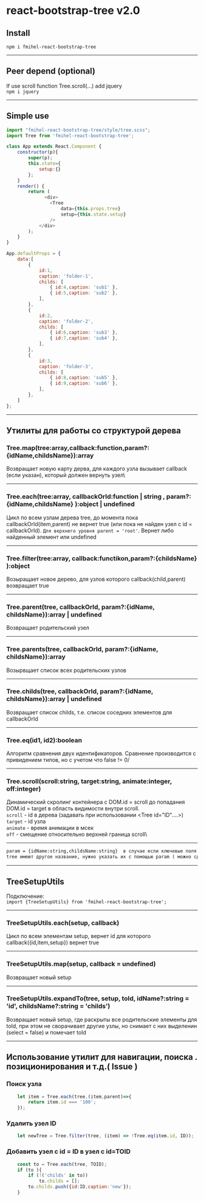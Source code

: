 # react-bootstrap-tree v2.0

## Install
```npm i fmihel-react-bootstrap-tree```

---

## Peer depend (optional)
If use scroll function Tree.scroll(...) add jquery\
```npm i jquery```


---
## Simple use
```js
import "fmihel-react-bootstrap-tree/style/tree.scss";
import Tree from 'fmihel-react-bootstrap-tree';

class App extends React.Component {
    constructor(p){
        super(p);
        this.state={
            setup:{}
        };
    }
    render() {
        return (
              <div>
                <Tree
                    data={this.props.tree}
                    setup={this.state.setup}                    
                />
            </div>
        );
    }
}

App.defaultProps = {
    data:[
        {
            id:1,
            caption: 'folder-1',
            childs: [
                { id:4,caption: 'sub1' },
                { id:5,caption: 'sub2' },
            ],
        },
        {
            id:2,
            caption: 'folder-2',
            childs: [
                { id:6,caption: 'sub3' },
                { id:7,caption: 'sub4' },
            ],
        },
        {
            id:3,
            caption: 'folder-3',
            childs: [
                { id:8,caption: 'sub5' },
                { id:9,caption: 'sub6' },
            ],
        },
    ]
};
``` 

---

## Утилиты для работы со структурой дерева

### Tree.map(tree:array,callback:function,param?:{idName,childsName}):array
Возвращает новую карту дерва, для каждого узла вызывает callback (если указан), который должен вернуть узел\

---
### Tree.each(tree:array, callbackOrId:function | string , param?:{idName,childsName} ):object | undefined
Цикл по всем узлам дерева tree, до момента пока callbackOrId(item,parent) не вернет true (или пока не найден узел с id = callbackOrId). ``Для верхнего уровня parent = 'root'``. Вернет либо найденный элемент или undefined

---
### Tree.filter(tree:array, callback:functikon,param?:{childsName} ):object
Возыращает новое дерево, для узлов которого callback(child,parent) возвращает true

---
### Tree.parent(tree, callbackOrId, param?:{idName, childsName}):array | undefined
Возвращает родительский узел

---
### Tree.parents(tree, callbackOrId, param?:{idName, childsName}):array
Возырвщает список всех родительских узлов

---
### Tree.childs(tree, callbackOrId, param?:{idName, childsName}):array | undefined
Возвращает список childs, т.е. список соседних элементов для callbackOrId

---
### Tree.eq(id1, id2):boolean
Алгоритм сравнения двух идентификаторов. Сравнение производится с привидением типов, но с учетом что false != 0/

 ---
### Tree.scroll(scroll:string, target:string, animate:integer, off:integer)
Динамический скролинг контейнера с DOM.id = scroll до попадания DOM.id = target в область видимости внутри scroll.\
`scroll` - id в дерева (задавать при использовании <Tree id="ID"....>)\
`target` - id узла\
`animate` - время анимации в мсек\
`off` - смещение относительно верхней граница scroll\

---

```txt 
param = {idName:string,childsName:string}  в случае если ключевые поля в основной структуре 
tree имеют другое название, нужно указать их с помощью param ( можно сделать через глобальную настройку Tree.global) 
```

---



## TreeSetupUtils
Подключение:\
``` import {TreeSetupUtils} from 'fmihel-react-bootstrap-tree'; ```

---
### TreeSetupUtils.each(setup, callback)
Цикл по всем элементам setup, вернет id для которого callback({id,item,setup}) вернет true

---
### TreeSetupUtils.map(setup, callback = undefined)
Возвращает новый setup

--- 
### TreeSetupUtils.expandTo(tree, setup, toId, idName?:string = 'id', childsName?:string = 'childs')
Возвращает новый setup, где раскрыты все родительские элементы для toId, при этом не сворачивает другие узлы, 
но снимает с них выделенин (select = false) и помечает toId

---

## Использование утилит для навигации, поиска . позиционирования и т.д.( Issue )

### Поиск узла
```js
    let item = Tree.each(tree,(item,parent)=>{
        return item.id === '100';
    });
```

### Удалить узел ID
```js
    let newTree = Tree.filter(tree, (item) => !Tree.eq(item.id, ID));
```

### Добавить узел с id = ID в узел с id=TOID
```js
    const to = Tree.each(tree, TOID);
    if (to ){
        if (!('childs' in to))
            to.childs = [];    
        to.childs.push({id:ID,caption:'new'});
    }
```




